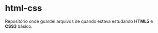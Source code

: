 # html-css
 Repositório onde guardei arquivos de quando estava estudando **HTML5** e **CSS3** básico.
